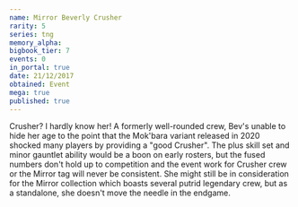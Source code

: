 ```yaml
---
name: Mirror Beverly Crusher
rarity: 5
series: tng
memory_alpha:
bigbook_tier: 7
events: 0
in_portal: true
date: 21/12/2017
obtained: Event
mega: true
published: true
---
```


Crusher? I hardly know her! A formerly well-rounded crew, Bev's unable to hide her age to the point that the Mok'bara variant released in 2020 shocked many players by providing a "good Crusher". The plus skill set and minor gauntlet ability would be a boon on early rosters, but the fused numbers don't hold up to competition and the event work for Crusher crew or the Mirror tag will never be consistent. She might still be in consideration for the Mirror collection which boasts several putrid legendary crew, but as a standalone, she doesn't move the needle in the endgame.

